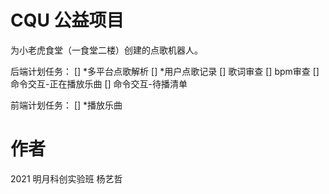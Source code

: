 # CQU 公益项目
为小老虎食堂（一食堂二楼）创建的点歌机器人。

后端计划任务：
[] *多平台点歌解析
[] *用户点歌记录
[] 歌词审查
[] bpm审查
[] 命令交互-正在播放乐曲
[] 命令交互-待播清单

前端计划任务：
[] *播放乐曲

# 作者
2021 明月科创实验班 杨艺哲